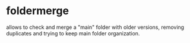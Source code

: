 # foldermerge
 allows to check and merge a "main" folder with older versions, removing duplicates and trying to keep main folder organization.

